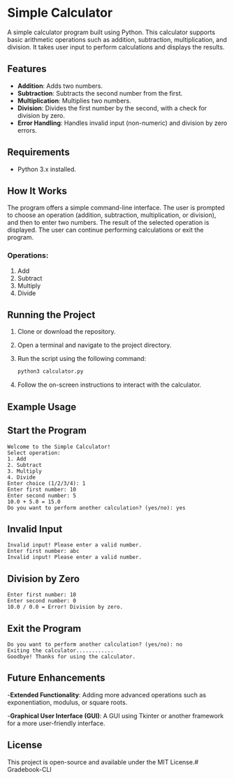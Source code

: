 # Simple Calculator

A simple calculator program built using Python. This calculator supports basic arithmetic operations such as addition, subtraction, multiplication, and division. It takes user input to perform calculations and displays the results.

## Features

- **Addition**: Adds two numbers.
- **Subtraction**: Subtracts the second number from the first.
- **Multiplication**: Multiplies two numbers.
- **Division**: Divides the first number by the second, with a check for division by zero.
- **Error Handling**: Handles invalid input (non-numeric) and division by zero errors.

## Requirements

- Python 3.x installed.

## How It Works

The program offers a simple command-line interface. The user is prompted to choose an operation (addition, subtraction, multiplication, or division), and then to enter two numbers. The result of the selected operation is displayed. The user can continue performing calculations or exit the program.

### Operations:

1. Add
2. Subtract
3. Multiply
4. Divide

## Running the Project

1. Clone or download the repository.
2. Open a terminal and navigate to the project directory.
3. Run the script using the following command:

   ``` bash 
   python3 calculator.py
   ```
4. Follow the on-screen instructions to interact with the calculator.

## Example Usage
## Start the Program

    Welcome to the Simple Calculator!
    Select operation:
    1. Add
    2. Subtract
    3. Multiply
    4. Divide
    Enter choice (1/2/3/4): 1
    Enter first number: 10
    Enter second number: 5
    10.0 + 5.0 = 15.0
    Do you want to perform another calculation? (yes/no): yes

## Invalid Input
    Invalid input! Please enter a valid number.
    Enter first number: abc
    Invalid input! Please enter a valid number.

## Division by Zero
    Enter first number: 10
    Enter second number: 0
    10.0 / 0.0 = Error! Division by zero.

## Exit the Program

    Do you want to perform another calculation? (yes/no): no
    Exiting the calculator............
    Goodbye! Thanks for using the calculator.

## Future Enhancements
-**Extended Functionality**: Adding more advanced operations such as exponentiation, modulus, or square roots.

-**Graphical User Interface (GUI)**: A GUI using Tkinter or another framework for a more user-friendly interface.

## License
This project is open-source and available under the MIT License.# Gradebook-CLI
